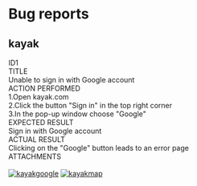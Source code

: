 <h1>Bug reports</h1>

<h2>kayak</h2>

ID1<br>
TITLE<br>
Unable to sign in with Google account<br>
ACTION PERFORMED<br>
1.Open kayak.com<br>
2.Click the button "Sign in" in the top right corner<br>
3.In the pop-up window choose "Google"<br>
EXPECTED RESULT<br>
Sign in with Google account<br>
ACTUAL RESULT<br>
Clicking on the "Google" button leads to an error page<br>
ATTACHMENTS<br><br>
<a href='https://ibb.co/2vVNhP0'><img src='https://i.ibb.co/fk6vFtV/kayakgoogle.jpg' alt='kayakgoogle' border='0'></a>
<a href='https://postimg.cc/kVnvzVn2' target='_blank'><img src='https://i.postimg.cc/GpDgBYVx/kayakmap.jpg' border='0' alt='kayakmap'/></a>
